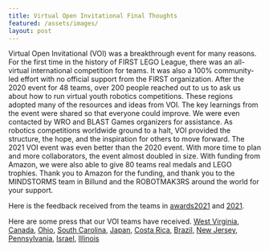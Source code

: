 ```yaml
---
title: Virtual Open Invitational Final Thoughts
featured: /assets/images/
layout: post
---
```

<p>Virtual Open Invitational (VOI) was a breakthrough event for many reasons. For the first time in the history of FIRST LEGO League, there was an all-virtual international competition for teams. It was also a 100% community-led effort with no official support from the FIRST organization. After the 2020 event for 48 teams, over 200 people reached out to us to ask us about how to run virtual youth robotics competitions. These regions adopted many of the resources and ideas from VOI. The key learnings from the event were shared so that everyone could improve. We were even contacted by WRO and BLAST Games organizers for assistance. As robotics competitions worldwide ground to a halt, VOI provided the structure, the hope, and the inspiration for others to move forward. The 2021 VOI event was even better than the 2020 event. With more time to plan and more collaborators, the event almost doubled in size. With funding from Amazon, we were also able to give 80 teams real medals and LEGO trophies. Thank you to Amazon for the funding, and thank you to the MINDSTORMS team in Billund and the ROBOTMAK3RS around the world for your support. </p>

Here is the feedback received from the teams in <a href="assets/images/VOI2020Feedback.pdf">awards2021</a> and <a href="https://youtu.be/mlM9Bk8b8bo">2021</a>.

Here are some press that our VOI teams have received.
<a href="https://www.wtap.com/2021/06/06/local-robotics-team-competing-internationally/?fbclid=IwAR12ayYXMlobAf-7WcsO_IEy8_P_wd6K2YVdP-PlEdXWd492fvsvf7ReKLo">West Virginia</a>,
<a href="https://www.cbc.ca/news/canada/windsor/windsor-robotics-team-1.6051429?fbclid=IwAR2jdwiWQt-LolwnIijf-aatLo1WxgX6t86934HILtcHib9e3U2m59GfnUc">Canada</a>,
<a href="https://www.cps-k12.org/news/whats-new/lego-league-robotics-team-howl-bout-it-compete-global-competition?fbclid=IwAR1b-0JyhmzfQAcVbNPtikrI59OVZk6Z68NBx85Y3HP-Zl_Jz3lXtFKv-Fk">Ohio</a>,
<a href="
https://www.bcsdschools.net/site/default.aspx?PageType=3&DomainID=334&ModuleInstanceID=890&ViewID=6446EE88-D30C-497E-9316-3F8874B3E108&RenderLoc=0&FlexDataID=73235&PageID=962">South Carolina</a>,
<a href="https://ameblo.jp/aizacinfo/entry-12680631752.html?fbclid=IwAR0A_Gg6KCui2Aalb1G-svwusTF-R-R5yRIT67v1D-iQ90Jv87J90VgHEsc">Japan</a>,
<a href="https://adiariocr.com/educacion/costa-rica-estara-presente-en-festival-de-robotica-internacional/?fbclid=IwAR2cn79Jl6-KFt6NX5ym3wCHYpE2k2mi5Y-Y_oYgS6zRngAO2Nem2BCcmRw">Costa Rica</a>,
<a href="https://oglobo.globo.com/rio/bairros/alunos-de-colegio-carioca-conquistam-titulos-em-competicao-internacional-de-robotica-25088083?fbclid=IwAR3t7PG7IkEQRHHIDSMUBGCVcAME_IhmfEfGxp1Cc8dFJnZ9aghZxsuj068">Brazil</a>,
<a href="https://www.tapinto.net/towns/livingston/sections/education/articles/livingston-s-exit-6-robotics-wins-innovative-robot-award-at-2021-virtual-open-invitational?fbclid=IwAR21PLNjzt6EzCBEnua2Kx7sSDULKQO42IY51Am5yWYExX72QOllcv5mplg">New Jersey</a>,
<a href="https://tigertechsrobotics.com/2021/06/26/tiger-techs-compete-at-virtual-open-invitational/">Pennsylvania</a>,
<a href="https://firstisrael.org.il/fll/challenge/2021-05-25">Israel</a>,
<a href="https://www.journal-topics.com/articles/lincoln-middle-school-robotic-team-wins-state-championship/?fbclid=IwAR2NAFF7WXrvg_5PtMwUmPAqJoSBfLM3PZK5HgW1r_kXHJvqoniXLVV01gw">Illinois</a>
